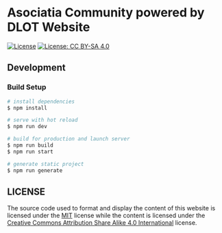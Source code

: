 # Asociatia Community powered by DLOT Website
[![License][code-license-src]][code-license-href]
[![License: CC BY-SA 4.0][content-license-src]][content-license-href]


## Development

### Build Setup

```sh
# install dependencies
$ npm install

# serve with hot reload
$ npm run dev

# build for production and launch server
$ npm run build
$ npm run start

# generate static project
$ npm run generate
```

## LICENSE
The source code used to format and display the content of this website is licensed under the [MIT](LICENSE.md) license while the content is licensed under the [Creative Commons Attribution Share Alike 4.0 International](https://creativecommons.org/licenses/by-sa/4.0/) license.

[code-license-src]: https://img.shields.io/npm/l/@nuxt/content.svg
[code-license-href]: ./LICENSE.md

[content-license-src]: https://img.shields.io/badge/License-CC%20BY--SA%204.0-lightgrey.svg
[content-license-href]: https://creativecommons.org/licenses/by-sa/4.0/
